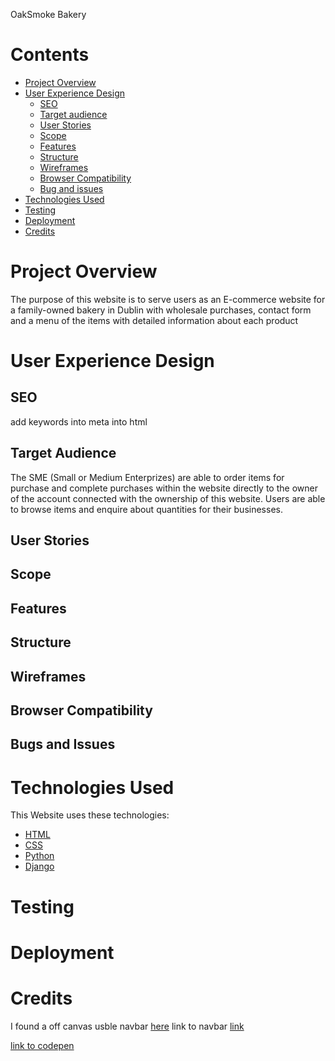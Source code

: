 OakSmoke Bakery

# Contents

* [Project Overview](#project-overview)
* [User Experience Design](#user-experience-design)
   * [SEO](#seo)
   * [Target audience](#target-audience)
   * [User Stories](#user-stories)
   * [Scope](#scope)
   * [Features](#features)
   * [Structure](#structure)
   * [Wireframes](#wireframes)
   * [Browser Compatibility](#browser-compatibility)
   * [Bug and issues](#bugs-and-issues)
* [Technologies Used](#technologies-used)
* [Testing](#testing)
* [Deployment](#deployment)
* [Credits](#credits)
# Project Overview

The purpose of this website is to serve users as an E-commerce website for a family-owned bakery in Dublin with wholesale purchases, contact form and a menu of the items with detailed information about each product

# User Experience Design
## SEO 

add keywords into meta into html

## Target Audience

The SME (Small or Medium Enterprizes) are able to order items for purchase and complete purchases within the website directly to the owner of the account connected with the ownership of this website. Users are able to browse items and enquire about quantities for their businesses.


## User Stories

## Scope
## Features
## Structure

## Wireframes
## Browser Compatibility

## Bugs and Issues

# Technologies Used

This Website uses these technologies:

- [HTML](https://html.com/html5/)
- [CSS](https://www.css3.com/)
- [Python]()
- [Django]()

# Testing

# Deployment

# Credits
I found a off canvas usble navbar [here](https://www.w3schools.com/howto/howto_js_off-canvas.asp)
link to navbar [link](https://www.mockplus.com/blog/post/bootstrap-navbar-template)

[link to codepen](https://codepen.io/albizan/pen/mMWdWZ)
